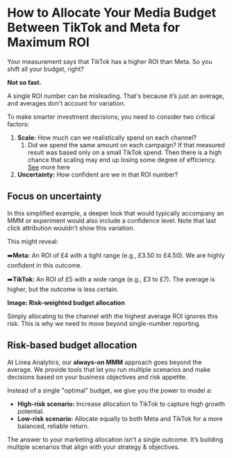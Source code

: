 # **How to Allocate Your Media Budget Between TikTok and Meta for Maximum ROI**

Your measurement says that TikTok has a higher ROI than Meta. So you shift all your budget, right?

**Not so fast.** 

A single ROI number can be misleading. That's because it’s just an average, and averages don't account for variation.

To make smarter investment decisions, you need to consider two critical factors:

1. **Scale:** How much can we realistically spend on each channel?   
   1. Did we spend the same amount on each campaign? If that measured result was based only on a small TikTok spend. Then there is a high chance that scaling may end up losing some degree of efficiency. [See](https://linea-analytics.com/articles/how-much-more-can-we-spend/article.html) more here  
2.  **Uncertainty:** How confident are we in that ROI number?

## Focus on uncertainty 

In this simplified example, a deeper look that would typically accompany an MMM or experiment would also include a confidence level. Note that last click attribution wouldn’t show this variation. 

This might reveal:

➡️**Meta:** An ROI of £4 with a tight range (e.g., £3.50 to £4.50). We are highly confident in this outcome.

➡️**TikTok:** An ROI of £5 with a wide range (e.g., £3 to £7). The average is higher, but the outcome is less certain.

**Image: Risk-weighted budget allocation**

Simply allocating to the channel with the highest average ROI ignores this risk. This is why we need to move beyond single-number reporting.

## Risk-based budget allocation

At Linea Analytics, our **always-on MMM** approach goes beyond the average. We provide tools that let you run multiple scenarios and make decisions based on your business objectives and risk appetite.

Instead of a single "optimal" budget, we give you the power to model a:

* **High-risk scenario:** Increase allocation to TikTok to capture high growth potential.  
* **Low-risk scenario:** Allocate equally to both Meta and TikTok for a more balanced, reliable return.

The answer to your marketing allocation isn't a single outcome. It’s building multiple scenarios that align with your strategy & objectives. 